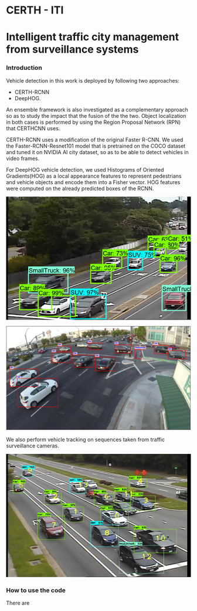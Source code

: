 # CERTH - ITI
# Intelligent traffic city management from surveillance systems
### Introduction

Vehicle detection in this work is deployed by following two approaches: 

* CERTH-RCNN 
* DeepHOG.

An ensemble framework is also investigated as a complementary approach so as to study the impact that the fusion of the the two. Object localization in both cases is performed by using the Region Proposal Network (RPN) that CERTHCNN uses.

CERTH-RCNN uses a modification of the original Faster R-CNN. We used the Faster-RCNN-Resnet101 model that is pretrained on the COCO dataset and tuned it on NVIDIA AI city dataset, so as to be able to detect vehicles in video frames.

For DeepHOG vehicle detection, we used Histograms of Oriented Gradients(HOG) as a local appearance features to represent pedestrians and vehicle objects and encode them into a Fisher vector. HOG features were computed on the already predicted boxes of the RCNN.

![Detection 480](https://github.com/NVIDIAAICITYCHALLENGE/AICity_CERTH/blob/master/samples/Picture2.png)

![Detection 540](https://github.com/NVIDIAAICITYCHALLENGE/AICity_CERTH/blob/master/samples/Picture1.png)

We also perform vehicle tracking on sequences taken from traffic surveillance cameras.

![Tracking](https://github.com/NVIDIAAICITYCHALLENGE/AICity_CERTH/blob/master/samples/Picture3.png)

### How to use the code

There are


